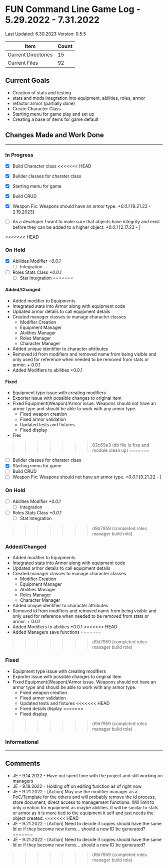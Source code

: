 # FUN Command Line Game Log - 5.29.2022 - 7.31.2022
<!-- Update: Current Log date -->

Last Updated: 6.30.2023 <!-- Update with previous log date -->
Version: 0.5.5
<!-- Update version number when changes made-->
<!-- Verions Additions 
  + 1.0.0 is for major project wide changes like adding a whole new concept/face change
    + V1 = MVP CLI version of game
    + V2 = integration of Textual package and any visiualization features
  + 0.1.0 is for current feature version updates including additions/removal/revamp of methods or parts (general idea of things)
  + 0.0.1 is for minor changes including: bug fixes, additions to current methods
 -->

<!-- _Date_ - When item was added  
__\<Date\>__ - When Item was completed
-->
<!-- Update Table with Current File Count -->

Item | Count
---|--
| Current Directories | 15
| Current Files | 92

## Current Goals

+ Creation of stats and testing
+ stats and mods integration into equipment, abilities, roles, armor
+ refactor armor (partially done)
+ Create Character Class
+ Starting menu for game play and set up
+ Creating a base of items for game default

## Changes Made and Work Done

------------------------------
<!-- Update version number when changes made-->

### In Progress

+ [x] Build Character class
<<<<<<< HEAD
+ [x] Builder classes for charater class
+ [x] Starting menu for game
+ [x] Build CRUD
+ [x] Weapon Fix: Weapons should have an armor type. _+0.0.1_ [9.21.22 - 2.19.2023]
  
+ [ ] As a developer I want to make sure that objects have integrity and exist before they can be added to a higher object. _+0.0.1_ [2.17.23 - ]

<<<<<<< HEAD
### On Hold

+ [x] Abilities Modifier _+0.0.1_
  + [ ] Integration
+ [ ] Roles Stats Class _+0.0.1_
  + [ ] Stat Integration
=======
#### Added/Changed
- Added modifier to Equipments
- Integrated stats into Armor along with equipment code
- Updated armor details to call equipment details
- Created manager classes to manage character classes
  - Modifier Creation 
  - Equipment Manager
  - Abilities Manager
  - Roles Manager
  - Character Manager
- Added unique identifier to character attributes
- Removed id from modifiers and removed name from being visible and only used for reference when needed to be removed from stats or armor. + 0.0.1
- Added Modifiers to abilities +0.0.1

#### Fixed
- Equipment type issue with creating modifiers
- Exporter issue with possible changes to original item
- Fixed Equipment(Weapon)/Armor issue. Weapons should not have an armor type and should be able to work with any armor type.
  - Fixed weapon creation
  - Fixed armor validation
  - Updated tests and fixtures
  - Fixed display
- Fiex
>>>>>>> 83c69e3 (db file io fixe and module clean up)
=======
+ [ ] Builder classes for charater class
+ [x] Starting menu for game
+ [ ] Build CRUD
+ [ ] Weapon Fix: Weapons should not have an armor type. _+0.0.1_ [9.21.22 - ]

### On Hold

+ [ ] Abilities Modifier _+0.0.1_
  + [ ] Integration
+ [ ] Roles Stats Class _+0.0.1_
  + [ ] Stat Integration
>>>>>>> d9d7959 (completed roles manager build role)

### Added/Changed

+ Added modifier to Equipments
+ Integrated stats into Armor along with equipment code
+ Updated armor details to call equipment details
+ Created manager classes to manage character classes
  + Modifier Creation
  + Equipment Manager
  + Abilities Manager
  + Roles Manager
  + Character Manager
+ Added unique identifier to character attributes
+ Removed id from modifiers and removed name from being visible and only used for reference when needed to be removed from stats or armor. + 0.0.1
+ Added Modifiers to abilities +0.0.1
<<<<<<< HEAD
+ Added Managers save functions
=======
>>>>>>> d9d7959 (completed roles manager build role)

### Fixed

+ Equipment type issue with creating modifiers
+ Exporter issue with possible changes to original item
+ Fixed Equipment(Weapon)/Armor issue. Weapons should not have an armor type and should be able to work with any armor type.
  + Fixed weapon creation
  + Fixed armor validation
  + Updated tests and fixtures
<<<<<<< HEAD
  + Fixed details display
=======
  + Fixed display
>>>>>>> d9d7959 (completed roles manager build role)

### Informational

------------------------------

## Comments

+ JE - 9.14.2022 - Have not spent time with the project and still working on managers
+ JE - 9.18.2022 - Holding off on editing function as of right now
+ JE - 9.21.2022 - [Action] May use the modifier manager as a PoC/Template for the others and will probably remove the id process, store document, direct access to management functions. Will limit to only creation for equipment as maybe abilities. It will be similar to stats or armor as it is more tied to the equipment it self and just needs the object created.
<<<<<<< HEAD
+ JE - 9.21.2022 - [Action] Need to decide if copies should have the same Id or if they become new items... should a new ID be generated?
=======
+ JE - 9.21.2022 - [Action] Need to decide if copies should have the same Id or if they become new items... should a new ID be generated? 
>>>>>>> d9d7959 (completed roles manager build role)

